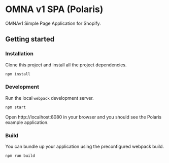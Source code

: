 # OMNA v1 SPA (Polaris)

OMNAv1 Simple Page Application for Shopify. 

## Getting started
### Installation

Clone this project and install all the project dependencies.

```bash
npm install
```

### Development
Run the local `webpack` development server.

```bash
npm start
```

Open http://localhost:8080 in your browser and you should see the Polaris example application.

### Build
You can bundle up your application using the preconfigured webpack build.

```bash
npm run build
```

